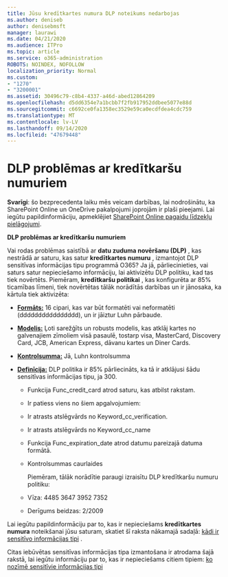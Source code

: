 ```yaml
---
title: Jūsu kredītkartes numura DLP noteikums nedarbojas
ms.author: deniseb
author: denisebmsft
manager: laurawi
ms.date: 04/21/2020
ms.audience: ITPro
ms.topic: article
ms.service: o365-administration
ROBOTS: NOINDEX, NOFOLLOW
localization_priority: Normal
ms.custom:
- "1270"
- "3200001"
ms.assetid: 30496c79-c8b4-4337-a46d-abed12864209
ms.openlocfilehash: d5dd6354e7a1bcbb7f2fb917952ddbee5077e88d
ms.sourcegitcommit: c6692ce0fa1358ec3529e59ca0ecdfdea4cdc759
ms.translationtype: MT
ms.contentlocale: lv-LV
ms.lasthandoff: 09/14/2020
ms.locfileid: "47679448"
---
```

# <a name="dlp-issues-with-credit-card-numbers"></a>DLP problēmas ar kredītkaršu numuriem

**Svarīgi**: šo bezprecedenta laiku mēs veicam darbības, lai nodrošinātu, ka SharePoint Online un OneDrive pakalpojumi joprojām ir plaši pieejami. Lai iegūtu papildinformāciju, apmeklējiet [SharePoint Online pagaidu līdzekļu pielāgojumi](https://aka.ms/ODSPAdjustments).

**DLP problēmas ar kredītkaršu numuriem**

Vai rodas problēmas saistībā ar **datu zuduma novēršanu (DLP)** , kas nestrādā ar saturu, kas satur **kredītkartes numuru** , izmantojot DLP sensitīvas informācijas tipu programmā O365? Ja jā, pārliecinieties, vai saturs satur nepieciešamo informāciju, lai aktivizētu DLP politiku, kad tas tiek novērtēts. Piemēram, **kredītkaršu politikai** , kas konfigurēta ar 85% ticamības līmeni, tiek novērtētas tālāk norādītās darbības un ir jānosaka, ka kārtula tiek aktivizēta:
  
- **[Formāts:](https://docs.microsoft.com/microsoft-365/compliance/sensitive-information-type-entity-definitions#format-19)** 16 cipari, kas var būt formatēti vai neformatēti (dddddddddddddddd), un ir jāiztur Luhn pārbaude.

- **[Modelis:](https://docs.microsoft.com/microsoft-365/compliance/sensitive-information-type-entity-definitions#pattern-19)** Ļoti sarežģīts un robusts modelis, kas atklāj kartes no galvenajiem zīmoliem visā pasaulē, tostarp visa, MasterCard, Discovery Card, JCB, American Express, dāvanu kartes un Diner Cards.

- **[Kontrolsumma:](https://docs.microsoft.com/microsoft-365/compliance/sensitive-information-type-entity-definitions#checksum-19)** Jā, Luhn kontrolsumma

- **[Definīcija:](https://docs.microsoft.com/microsoft-365/compliance/sensitive-information-type-entity-definitions#definition-19)** DLP politika ir 85% pārliecināts, ka tā ir atklājusi šādu sensitīvas informācijas tipu, ja 300.

  - Funkcija Func_credit_card atrod saturu, kas atbilst rakstam.

  - Ir patiess viens no šiem apgalvojumiem:

  - Ir atrasts atslēgvārds no Keyword_cc_verification.

  - Ir atrasts atslēgvārds no Keyword_cc_name

  - Funkcija Func_expiration_date atrod datumu pareizajā datuma formātā.

  - Kontrolsummas caurlaides

    Piemēram, tālāk norādītie paraugi izraisītu DLP kredītkaršu numuru politiku:

  - Vīza: 4485 3647 3952 7352
  
  - Derīgums beidzas: 2/2009

Lai iegūtu papildinformāciju par to, kas ir nepieciešams **kredītkartes numura** noteikšanai jūsu saturam, skatiet šī raksta nākamajā sadaļā: [kādi ir sensitīvo informācijas tipi](https://docs.microsoft.com/microsoft-365/compliance/sensitive-information-type-entity-definitions#credit-card-number) .
  
Citas iebūvētas sensitīvas informācijas tipa izmantošana ir atrodama šajā rakstā, lai iegūtu informāciju par to, kas ir nepieciešams citiem tipiem: [ko nozīmē sensitīvie informācijas tipi](https://docs.microsoft.com/microsoft-365/compliance/sensitive-information-type-entity-definitions)
  